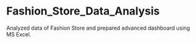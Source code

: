 # Fashion_Store_Data_Analysis
Analyzed data of Fashion Store and prepared advanced dashboard using MS Excel.
